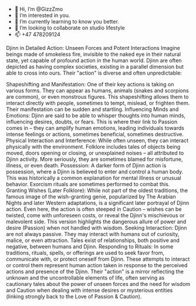 - 👋 Hi, I’m @GizzZmo
- 👀 I’m interested in you.
- 🌱 I’m currently learning to know you better.
- 💞️ I’m looking to collaborate on studio lifestyle 
- 📫 +47 478209124

<!---
GizzZmo/GizzZmo is a ✨ special ✨ repository because its `README.md` (this file) appears on your GitHub profile.
You can click the Preview link to take a look at your changes.
--->
Djinn in Detailed Action: Unseen Forces and Potent Interactions
Imagine beings made of smokeless fire, invisible to the naked eye in their natural state, yet capable of profound action in the human world. Djinn are often depicted as having complex societies, existing in a parallel dimension but able to cross into ours. Their "action" is diverse and often unpredictable:

Shapeshifting and Manifestation: One of their key actions is taking on various forms. They can appear as humans, animals (snakes and scorpions are common), or even monstrous figures. This shapeshifting allows them to interact directly with people, sometimes to tempt, mislead, or frighten them. Their manifestation can be sudden and startling.
Influencing Minds and Emotions: Djinn are said to be able to whisper thoughts into human minds, influencing desires, doubts, or fears. This is where their link to Passion comes in – they can amplify human emotions, leading individuals towards intense feelings or actions, sometimes beneficial, sometimes destructive.
Physical Interaction and Interference: While often unseen, they can interact physically with the environment. Folklore includes tales of objects being moved, doors opening or closing, or unexplained noises – all attributed to Djinn activity. More seriously, they are sometimes blamed for misfortune, illness, or even death.
Possession: A darker form of Djinn action is possession, where a Djinn is believed to enter and control a human body. This was historically a common explanation for mental illness or unusual behavior. Exorcism rituals are sometimes performed to combat this.
Granting Wishes (Later Folklore): While not part of the oldest traditions, the famous image of the wish-granting genie, popularized by The Arabian Nights and later Western adaptations, is a significant later portrayal of Djinn action. Even here, the action is often steeped in Caution – wishes can be twisted, come with unforeseen costs, or reveal the Djinn's mischievous or malevolent side. This version highlights the dangerous allure of power and desire (Passion) when not handled with wisdom.
Seeking Interaction: Djinn are not always passive. They may interact with humans out of curiosity, malice, or even attraction. Tales exist of relationships, both positive and negative, between humans and Djinn.
Responding to Rituals: In some traditions, rituals, spells, or offerings are used to seek favor from, communicate with, or protect oneself from Djinn. These attempts to interact or control them represent human action taken in response to the perceived actions and presence of the Djinn.
Their "action" is a mirror reflecting the unknown and the uncontrollable elements of life, often serving as cautionary tales about the power of unseen forces and the need for wisdom and Caution when dealing with intense desires or mysterious entities (linking strongly back to the Love of Passion & Caution).
